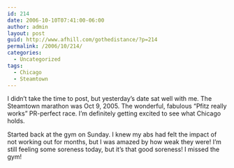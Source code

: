 ```yaml
---
id: 214
date: 2006-10-10T07:41:00-06:00
author: admin
layout: post
guid: http://www.afhill.com/gothedistance/?p=214
permalink: /2006/10/214/
categories:
  - Uncategorized
tags:
  - Chicago
  - Steamtown
---
```

I didn&#8217;t take the time to post, but yesterday&#8217;s date sat well with me. The Steamtown marathon was Oct 9, 2005. The wonderful, fabulous &#8220;Pfitz really works&#8221; PR-perfect race. I&#8217;m definitely getting excited to see what Chicago holds.

Started back at the gym on Sunday. I knew my abs had felt the impact of not working out for months, but I was amazed by how weak they were! I&#8217;m still feeling some soreness today, but it&#8217;s that good soreness! I missed the gym!